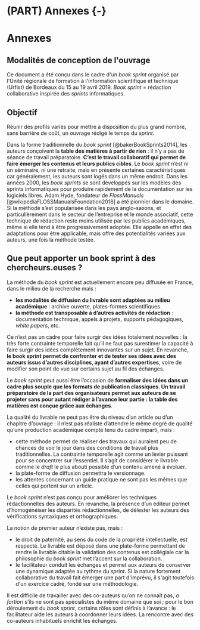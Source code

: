 # (PART) Annexes {-}

# Annexes 

## Modalités de conception de l'ouvrage

Ce document a été conçu dans le cadre d'un *book sprint* organisé par l'Unité régionale de formation à l'information scientifique et technique (Urfist) de Bordeaux du 15 au 19 avril 2019. 
*Book sprint* = rédaction collaborative inspirée des *sprints* informatiques.

## Objectif

Réunir des profils variés pour mettre à disposition du plus grand nombre, sans barrière de coût, un ouvrage rédigé le temps du *sprint*.

Dans la forme traditionnelle du *book sprint* [@bakerBookSprints2014], les auteurs conçoivent la **table des matières à partir de rien** : il n’y a pas de séance de travail préparatoire. **C’est le travail collaboratif qui permet de faire émerger les contenus et leurs publics cibles**. 
Le *book sprint* n’est ni un séminaire, ni une retraite, mais en présente certaines caractéristiques car généralement, les auteurs sont logés dans un même endroit. 
Dans les années 2000, les *book sprints* se sont développés sur les modèles des sprints informatiques pour produire rapidement de la documentation sur les logiciels libres. Adam Hyde, fondateur de *FlossManuals* [@wikipediaFLOSSManualsFoundation2018] a été pionnier dans le domaine. 
Si la méthode s’est popularisée dans les pays anglo-saxons, et particulièrement dans le secteur de l’entreprise et le monde associatif, cette technique de rédaction reste moins utilisée par les publics académiques, même si elle tend à être progressivement adoptée. Elle appelle en effet des adaptations pour être applicable, mais offre des potentialités variées aux auteurs, une fois la méthode testée.

## Que peut apporter un book sprint à des chercheurs.euses ?

La méthode du *book sprint* est actuellement encore peu diffusée en France, dans le milieu de la recherche mais :

- **les modalités de diffusion du livrable sont adaptées au milieu académique** : archive ouverte, plates-formes scientifiques 
- **la méthode est transposable à d’autres activités de rédaction** : documentation technique, appels à projets, supports pédagogiques, *white papers*, etc. 

Ce n’est pas un cadre pour faire surgir des idées totalement nouvelles : la très forte contrainte temporelle fait qu’il ne faut pas surestimer la capacité à faire surgir des idées complètement innovantes sur un sujet. 
En revanche, **le book sprint permet de confronter et de tester ses idées avec des auteurs issus d’autres disciplines, ayant d’autres expertises**, voire de modifier son point de vue sur certains sujet au fil des échanges. 

Le *book sprint* peut aussi être l’occasion de **formaliser des idées dans un cadre plus souple que les formats de publication classiques. Un travail préparatoire de la part des organisateurs permet aux auteurs de se projeter sans pour autant rédiger à l’avance leur partie : la table des matières est conçue grâce aux échanges**.

La qualité du livrable ne peut pas être du niveau d’un article ou d’un chapitre d’ouvrage : il n’est pas réaliste d’attendre le même degré de qualité qu’une production académique compte tenu du cadre imparti, mais : 

- cette méthode permet de réaliser des travaux qui auraient peu de chances de voir le jour dans des conditions de travail plus traditionnelles. La contrainte temporelle agit comme un levier puissant pour se concentrer sur l’essentiel. Il s’agit de considérer le livrable comme le *draft* le plus abouti possible d’un contenu amené à évoluer.
- la plate-forme de diffusion permettra le versionnage. 
- les attentes concernant un guide pratique ne sont pas les mêmes que celles qui portent sur un article.

Le *book sprint* n’est pas conçu pour améliorer les techniques rédactionnelles des auteurs. En revanche, la présence d’un éditeur permet d’homogénéiser les disparités rédactionnelles, de délester les auteurs des vérifications syntaxiques et orthographiques. 

La notion de premier auteur n’existe pas, mais :

- le droit de paternité, au sens du code de la propriété intellectuelle, est respecté. Le livrable est déposé dans une plate-forme permettant de rendre le livrable citable la validation des contenus est collégiale car la philosophie du *book sprint* met l’accent sur la collaboration. 
- le facilitateur conduit les échanges et permet aux auteurs de conserver une dynamique adaptée au rythme du *sprint*. Si la nature fortement collaborative du travail fait émerger une part d'imprévu, il s'agit toutefois d'un exercice cadré, fondé sur une méthodologie. 

Il est difficile de travailler avec des co-auteurs qu’on ne connaît pas, *a fortiori* s’ils ne sont pas spécialistes du même domaine que soi ; pour le bon déroulement du *book sprint*, certains rôles sont définis à l’avance : le facilitateur aide les auteurs à coordonner leurs idées. La rencontre avec des co-auteurs inhabituels enrichit les échanges.




